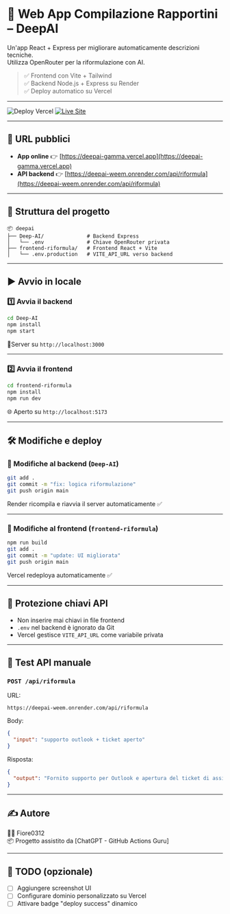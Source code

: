 # 🧠 Web App Compilazione Rapportini – DeepAI

Un'app React + Express per migliorare automaticamente descrizioni tecniche.  
Utilizza OpenRouter per la riformulazione con AI.

> ✅ Frontend con Vite + Tailwind  
> ✅ Backend Node.js + Express su Render  
> ✅ Deploy automatico su Vercel

---

![Deploy Vercel](https://img.shields.io/badge/Deploy-Vercel-000?style=for-the-badge&logo=vercel&logoColor=white)
[![Live Site](https://img.shields.io/badge/🟢%20Vedi%20Online-deepai--gamma.vercel.app-success?style=for-the-badge)](https://deepai-gamma.vercel.app)

---

## 🚀 URL pubblici

- **App online** 👉 [https://deepai-gamma.vercel.app](https://deepai-gamma.vercel.app)
- **API backend** 👉 [https://deepai-weem.onrender.com/api/riformula](https://deepai-weem.onrender.com/api/riformula)

---

## 🧩 Struttura del progetto

```
📦 deepai
├── Deep-AI/              # Backend Express
│   └── .env              # Chiave OpenRouter privata
├── frontend-riformula/   # Frontend React + Vite
│   └── .env.production   # VITE_API_URL verso backend
```

---

## ▶️ Avvio in locale

### 1️⃣ Avvia il backend

```bash
cd Deep-AI
npm install
npm start
```

📍Server su `http://localhost:3000`

---

### 2️⃣ Avvia il frontend

```bash
cd frontend-riformula
npm install
npm run dev
```

🌐 Aperto su `http://localhost:5173`

---

## 🛠️ Modifiche e deploy

### 🔧 Modifiche al **backend** (`Deep-AI`)

```bash
git add .
git commit -m "fix: logica riformulazione"
git push origin main
```

Render ricompila e riavvia il server automaticamente ✅

---

### 🎨 Modifiche al **frontend** (`frontend-riformula`)

```bash
npm run build
git add .
git commit -m "update: UI migliorata"
git push origin main
```

Vercel redeploya automaticamente ✅

---

## 🔐 Protezione chiavi API

- Non inserire mai chiavi in file frontend
- `.env` nel backend è ignorato da Git
- Vercel gestisce `VITE_API_URL` come variabile privata

---

## 🧪 Test API manuale

### `POST /api/riformula`

URL:

```
https://deepai-weem.onrender.com/api/riformula
```

Body:

```json
{
  "input": "supporto outlook + ticket aperto"
}
```

Risposta:

```json
{
  "output": "Fornito supporto per Outlook e apertura del ticket di assistenza."
}
```

---

## ✍️ Autore

🧑‍💻 Fiore0312  
📦 Progetto assistito da [ChatGPT - GitHub Actions Guru]

---

## 📌 TODO (opzionale)

- [ ] Aggiungere screenshot UI
- [ ] Configurare dominio personalizzato su Vercel
- [ ] Attivare badge "deploy success" dinamico

